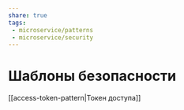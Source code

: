 ```yaml
---
share: true
tags:
 - microservice/patterns
 - microservice/security
---
```

# Шаблоны безопасности
[[access-token-pattern|Токен доступа]]